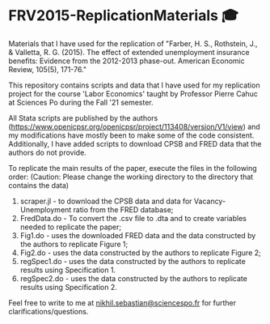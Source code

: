 # FRV2015-ReplicationMaterials :mortar_board:
Materials that I have used for the replication of "Farber, H. S., Rothstein, J., &amp; Valletta, R. G. (2015). The effect of extended unemployment insurance benefits: Evidence from the 2012-2013 phase-out. American Economic Review, 105(5), 171-76."

This repository contains scripts and data that I have used for my replication project for the course 'Labor Economics' taught by Professor Pierre Cahuc at Sciences Po during the Fall '21 semester. 

All Stata scripts are published by the authors (https://www.openicpsr.org/openicpsr/project/113408/version/V1/view) and my modifications have mostly been to make some of the code consistent. Additionally, I have added scripts to download CPSB and FRED data that the authors do not provide.

To replicate the main results of the paper, execute the files in the following order: 
(Caution: Please change the working directory to the directory that contains the data)

1. scraper.jl - to download the CPSB data and data for Vacancy-Unemployment ratio from the FRED database;
2. FredData.do - To convert the .csv file to .dta and to create variables needed to replicate the paper;
3. Fig1.do - uses the downloaded FRED data and the data constructed by the authors to replicate Figure 1;
4. Fig2.do - uses the data constructed by the authors to replicate Figure 2;
5. regSpec1.do - uses the data constructed by the authors to replicate results using Specification 1. 
6. regSpec2.do - uses the data constructed by the authors to replicate results using Specification 2. 

Feel free to write to me at nikhil.sebastian@sciencespo.fr for further clarifications/questions.
